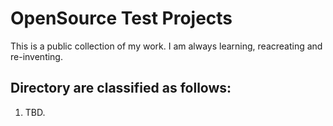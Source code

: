 # OpenSource Test Projects

This is a public collection of my work. I am always learning, reacreating and re-inventing.

## Directory are classified as follows:
1. TBD.
